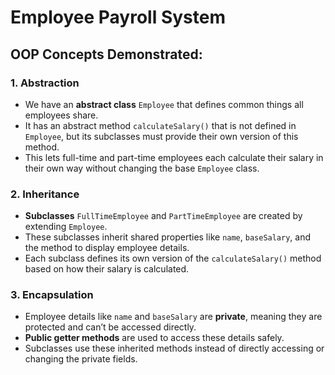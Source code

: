 # Employee Payroll System

## OOP Concepts Demonstrated:

### 1. Abstraction
- We have an **abstract class** `Employee` that defines common things all employees share.
- It has an abstract method `calculateSalary()` that is not defined in `Employee`, but its subclasses must provide their own version of this method.
- This lets full-time and part-time employees each calculate their salary in their own way without changing the base `Employee` class.

### 2. Inheritance
- **Subclasses** `FullTimeEmployee` and `PartTimeEmployee` are created by extending `Employee`.
- These subclasses inherit shared properties like `name`, `baseSalary`, and the method to display employee details.
- Each subclass defines its own version of the `calculateSalary()` method based on how their salary is calculated.

### 3. Encapsulation
- Employee details like `name` and `baseSalary` are **private**, meaning they are protected and can’t be accessed directly.
- **Public getter methods** are used to access these details safely.
- Subclasses use these inherited methods instead of directly accessing or changing the private fields.
